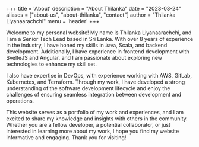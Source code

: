 +++
title = 'About'
description = "About Thilanka"
date = "2023-03-24"
aliases = ["about-us", "about-thilanka", "contact"]
author = "Thilanka Liyanaarachchi"
menu = 'header'
+++

Welcome to my personal website! My name is Thilanka Liyanaarachchi, and I am a Senior Tech Lead based in Sri Lanka. With over 8 years of experience in the industry, I have honed my skills in `Java`, Scala, and backend development. Additionally, I have experience in frontend development with SvelteJS and Angular, and I am passionate about exploring new technologies to enhance my skill set.

I also have expertise in DevOps, with experience working with AWS, GitLab, Kubernetes, and Terraform. Through my work, I have developed a strong understanding of the software development lifecycle and enjoy the challenges of ensuring seamless integration between development and operations.

This website serves as a portfolio of my work and experiences, and I am excited to share my knowledge and insights with others in the community. Whether you are a fellow developer, a potential collaborator, or just interested in learning more about my work, I hope you find my website informative and engaging. Thank you for visiting!




